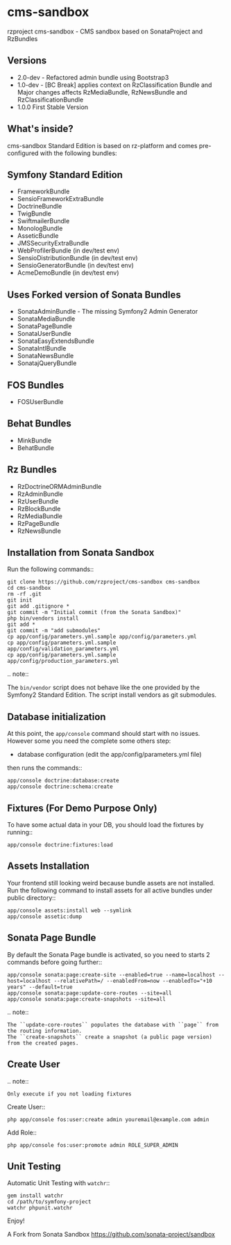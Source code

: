 cms-sandbox
===========

rzproject cms-sandbox - CMS sandbox based on SonataProject and RzBundles

Versions
--------

* 2.0-dev - Refactored admin bundle using Bootstrap3
* 1.0-dev - [BC Break] applies context on RzClassification Bundle and Major changes affects RzMediaBundle, RzNewsBundle and RzClassificationBundle
* 1.0.0 First Stable Version


What's inside?
--------------

cms-sandbox Standard Edition is based on rz-platform and comes pre-configured with the following bundles:

Symfony Standard Edition
------------------------

* FrameworkBundle
* SensioFrameworkExtraBundle
* DoctrineBundle
* TwigBundle
* SwiftmailerBundle
* MonologBundle
* AsseticBundle
* JMSSecurityExtraBundle
* WebProfilerBundle (in dev/test env)
* SensioDistributionBundle (in dev/test env)
* SensioGeneratorBundle (in dev/test env)
* AcmeDemoBundle (in dev/test env)

Uses Forked version of Sonata Bundles
-------------------------------------

* SonataAdminBundle - The missing Symfony2 Admin Generator
* SonataMediaBundle
* SonataPageBundle
* SonataUserBundle
* SonataEasyExtendsBundle
* SonataIntlBundle
* SonataNewsBundle
* SonatajQueryBundle



FOS Bundles
-----------

* FOSUserBundle


Behat Bundles
-------------

* MinkBundle
* BehatBundle


Rz Bundles
----------

* RzDoctrineORMAdminBundle
* RzAdminBundle
* RzUserBundle
* RzBlockBundle
* RzMediaBundle
* RzPageBundle
* RzNewsBundle


Installation from Sonata Sandbox
--------------------------------

Run the following commands::

    git clone https://github.com/rzproject/cms-sandbox cms-sandbox
    cd cms-sandbox
    rm -rf .git
    git init
    git add .gitignore *
    git commit -m "Initial commit (from the Sonata Sandbox)"
    php bin/vendors install
    git add *
    git commit -m "add submodules"
    cp app/config/parameters.yml.sample app/config/parameters.yml
    cp app/config/parameters.yml.sample app/config/validation_parameters.yml
    cp app/config/parameters.yml.sample app/config/production_parameters.yml

.. note::

  The ``bin/vendor`` script does not behave like the one provided by the Symfony2 Standard Edition.
  The script install vendors as git submodules.


Database initialization
-----------------------

At this point, the ``app/console`` command should start with no issues. However some you need the complete some others step:

* database configuration (edit the app/config/parameters.yml file)

then runs the commands::

    app/console doctrine:database:create
    app/console doctrine:schema:create

Fixtures (For Demo Purpose Only)
--------------------------------

To have some actual data in your DB, you should load the fixtures by running::

    app/console doctrine:fixtures:load


Assets Installation
-------------------

Your frontend still looking weird because bundle assets are not installed. Run the following command to install assets for all active bundles under public directory::

    app/console assets:install web --symlink
    app/console assetic:dump



Sonata Page Bundle
------------------

By default the Sonata Page bundle is activated, so you need to starts 2 commands before going further::

    app/console sonata:page:create-site --enabled=true --name=localhost --host=localhost --relativePath=/ --enabledFrom=now --enabledTo="+10 years" --default=true
    app/console sonata:page:update-core-routes --site=all
    app/console sonata:page:create-snapshots --site=all

.. note::

    The ``update-core-routes`` populates the database with ``page`` from the routing information.
    The ``create-snapshots`` create a snapshot (a public page version) from the created pages.


Create User
-----------

.. note::

    Only execute if you not loading fixtures

Create User::

    php app/console fos:user:create admin youremail@example.com admin

Add Role::

    php app/console fos:user:promote admin ROLE_SUPER_ADMIN


Unit Testing
------------

Automatic Unit Testing with ``watchr``::

    gem install watchr
    cd /path/to/symfony-project
    watchr phpunit.watchr



Enjoy!

A Fork from Sonata Sandbox https://github.com/sonata-project/sandbox
